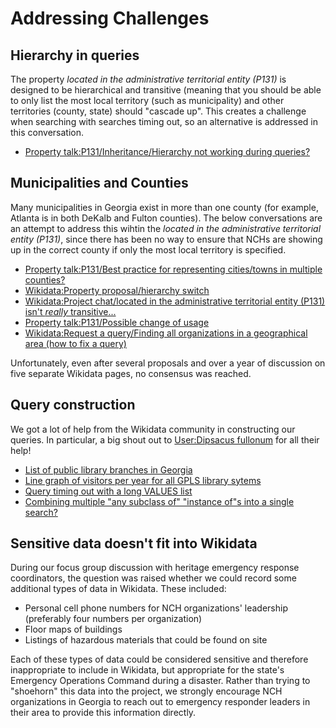 # Addressing Challenges

## Hierarchy in queries

The property *located in the administrative territorial entity (P131)* is designed to be hierarchical and transitive (meaning that you should be able to only list the most local territory (such as municipality) and other territories (county, state) should "cascade up".
This creates a challenge when searching with searches timing out, so an alternative is addressed in this conversation. 

* [Property talk:P131/Inheritance/Hierarchy not working during queries?](https://www.wikidata.org/wiki/Property_talk:P131#Inheritance/Hierarchy_not_working_during_queries?)

## Municipalities and Counties

Many municipalities in Georgia exist in more than one county (for example, Atlanta is in both DeKalb and Fulton counties). The below conversations are an attempt to address this wihtin the *located in the administrative territorial entity (P131)*, since there has been no way to ensure that NCHs are showing up in the correct county if only the most local territory is specified.

* [Property talk:P131/Best practice for representing cities/towns in multiple counties?](https://www.wikidata.org/wiki/Property_talk:P131#Best_practice_for_representing_cities/towns_in_multiple_counties?)
* [Wikidata:Property proposal/hierarchy switch](https://www.wikidata.org/wiki/Wikidata:Property_proposal/hierarchy_switch)
* [Wikidata:Project chat/located in the administrative territorial entity (P131) isn't *really* transitive...](https://www.wikidata.org/wiki/Wikidata:Project_chat/Archive/2020/02#located_in_the_administrative_territorial_entity_(P131)_isn't_really_transitive...)
* [Property talk:P131/Possible change of usage](https://www.wikidata.org/wiki/Property_talk:P131#Possible_change_of_usage)
* [Wikidata:Request a query/Finding all organizations in a geographical area (how to fix a query)](https://www.wikidata.org/wiki/Wikidata:Request_a_query/Archive/2021/02#Finding_all_organizations_in_a_geographical_area_(how_to_fix_a_query))

Unfortunately, even after several proposals and over a year of discussion on five separate Wikidata pages, no consensus was reached.

## Query construction

We got a lot of help from the Wikidata community in constructing our queries.  In particular, a big shout out to [User:Dipsacus fullonum](https://www.wikidata.org/wiki/User:Dipsacus_fullonum) for all their help!

* [List of public library branches in Georgia](https://www.wikidata.org/wiki/Wikidata:Request_a_query/Archive/2020/05#Public_library_branches_in_Georgia)
* [Line graph of visitors per year for all GPLS library sytems](https://www.wikidata.org/wiki/Wikidata:Request_a_query/Archive/2020/05#Line_graph_of_visitors_per_year_for_all_GPLS_library_sytems)
* [Query timing out with a long VALUES list](https://www.wikidata.org/wiki/Wikidata:Request_a_query/Archive/2020/05#Query_timing_out_with_a_long_VALUES_list)
* [Combining multiple "any subclass of" "instance of"s into a single search?](https://www.wikidata.org/wiki/Wikidata:Request_a_query/Archive/2020/06#Combining_multiple_%22any_subclass_of%22_%22instance_of%22s_into_a_single_search?)

## Sensitive data doesn't fit into Wikidata

During our focus group discussion with heritage emergency response coordinators, the question was raised whether we could record some additional types of data in Wikidata.  These included:
* Personal cell phone numbers for NCH organizations' leadership (preferably four numbers per organization)
* Floor maps of buildings
* Listings of hazardous materials that could be found on site

Each of these types of data could be considered sensitive and therefore inappropriate to include in Wikidata, but appropriate for the state's Emergency Operations Command during a disaster.  Rather than trying to "shoehorn" this data into the project, we strongly encourage NCH organizations in Georgia to reach out to emergency responder leaders in their area to provide this information directly.
